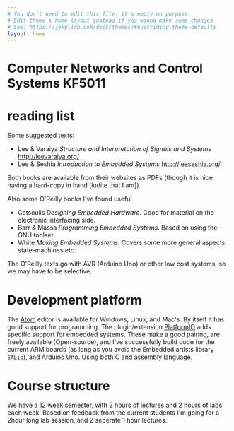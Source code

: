 ```yaml
---
# You don't need to edit this file, it's empty on purpose.
# Edit theme's home layout instead if you wanna make some changes
# See: https://jekyllrb.com/docs/themes/#overriding-theme-defaults
layout: home
---
```


# Computer Networks and Control Systems KF5011

# reading list
Some suggested texts:

* Lee & Varaiya _Structure and Interpretation of Signals and Systems_ http://leevaraiya.org/
* Lee & Seshia _Introduction to Embedded Systems_ http://leeseshia.org/

Both books are available from their websites as PDFs (though it is nice having a hard-copy in hand [ludite that I am])

Also some O'Reilly books I've found useful

* Catsoulis _Designing Embedded Hardware_.  Good for material on the electronic interfacing side.
* Barr & Massa _Programming Embedded Systems_.  Based on using the GNU toolset
* White _Making Embedded Systems_.  Covers some more general aspects, state-machines etc.

The O'Reilly texts go with AVR (Arduino Uno) or other low cost systems, so we may have to be selective.

# Development platform

The [Atom](http://atom.io) editor is available for Windows, Linux, and Mac's.  By itself it has good support for programming.   The plugin/extension [PlatformIO](http://platformIO.org) adds specific support for embedded systems.  These make a good pairing, are freely available (Open-source), and I've successfully build code for the current ARM boards (as long as you avoid the Embedded artists library `EALib`), and Arduino Uno.  Using both C and assembly language.

# Course structure
We have a 12 week semester, with 2 hours of lectures and 2 hours of labs each week.  Based on feedback from the current students I'm going for a 2hour long lab session, and 2 seperate 1 hour lectures.
